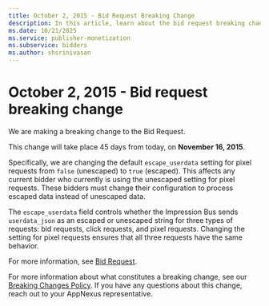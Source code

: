 ```yaml
---
title: October 2, 2015 - Bid Request Breaking Change
description: In this article, learn about the bid request breaking change and more information about it.
ms.date: 10/21/2025
ms.service: publisher-monetization
ms.subservice: bidders
ms.author: shsrinivasan
---
```


# October 2, 2015 - Bid request breaking change

We are making a breaking change to the Bid Request.

This change will take place 45 days from today, on **November 16, 2015**.

Specifically, we are changing the default `escape_userdata` setting for pixel requests from `false` (unescaped) to `true` (escaped). This affects any current bidder who currently is using the unescaped setting for pixel requests. These bidders must change their configuration to process escaped data instead of unescaped data.

The `escape_userdata` field controls whether the Impression Bus sends `userdata_json` as an escaped or unescaped string for three types of requests: bid requests, click requests, and pixel requests. Changing the setting for pixel requests ensures that all three requests have the same behavior.

For more information, see [Bid Request](bid-request.md).

For more information about what constitutes a breaking change, see our [Breaking Changes Policy](breaking-changes.md). If you have any questions about this change, reach out to your AppNexus representative.
